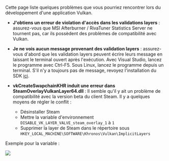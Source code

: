 Cette page liste quelques problèmes que vous pourriez rencontrer lors du développement d'une application Vulkan.

* **J'obtiens un erreur de violation d'accès dans les validations layers** : assurez-vous que MSI Afterburner /
RivaTuner Statistics Server ne tournent pas, car ils possèdent des problèmes de compatibilité avec Vulkan.

* **Je ne vois aucun message provenant des validation layers** : assurez-vous d'abord que les validation layers peuvent
écrire leurs message en laissant le terminal ouvert après l'exécution. Avec Visual Studio, lancez le programme avec
Ctrl-F5. Sous Linux, lancez le programme depuis un terminal. S'il n'y a toujours pas de message, revoyez l'installation
du SDK [ici](https://vulkan.lunarg.com/doc/sdk/1.0.61.0/windows/getting_started.html).

* **vkCreateSwapchainKHR induit une erreur dans SteamOverlayVulkanLayer64.dll** : Il semble qu'il y ait un problème de
compatibilité avec la version beta du client Steam. Il y a quelques moyens de régler le conflit :
    * Désinstaller Steam
    * Mettre la variable d'environnement `DISABLE_VK_LAYER_VALVE_steam_overlay_1` à `1`
    * Supprimer la layer de Steam dans le répertoire sous `HKEY_LOCAL_MACHINE\SOFTWARE\Khronos\Vulkan\ImplicitLayers`

Exemple pour la variable :

![](/images/steam_layers_env.png)